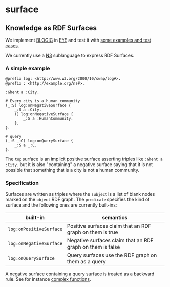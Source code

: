 # surface

## Knowledge as RDF Surfaces

We implement [BLOGIC](https://www.slideshare.net/PatHayes/blogic-iswc-2009-invited-talk) in [EYE](https://josd.github.io/eye/)
and test it with [some examples and test cases](https://github.com/josd/surface/blob/master/etc.md).

We currently use a [N3](https://w3c.github.io/N3/spec/) sublanguage to express RDF Surfaces.

### A simple example

```
@prefix log: <http://www.w3.org/2000/10/swap/log#>.
@prefix : <http://example.org/ns#>.

:Ghent a :City.

# Every city is a human community
(_:S) log:onNegativeSurface {
    _:S a :City.
    () log:onNegativeSurface {
        _:S a :HumanCommunity.
    }.
}.

# query
(_:S _:C) log:onQuerySurface {
    _:S a _:C.
}.
```

The `top` surface is an implicit positive surface asserting triples like `:Ghent a :City.`
but it is also "containing" a negative surface saying that it is not possible that
something that is a city is not a human community.

### Specification

Surfaces are written as triples where the `subject` is a list of blank nodes marked on the `object` RDF graph.
The `predicate` specifies the kind of surface and the following ones are currently built-ins:

| built-in | semantics |
| -------- | -------- |
| `log:onPositiveSurface` | Positive surfaces claim that an RDF graph on them is true |
| `log:onNegativeSurface` | Negative surfaces claim that an RDF graph on them is false |
| `log:onQuerySurface` | Query surfaces use the RDF graph on them as a query |

A negative surface containing a query surface is treated as a backward rule.
See for instance [complex functions](https://github.com/josd/eye/blob/master/reasoning/blogic/complex.n3).

